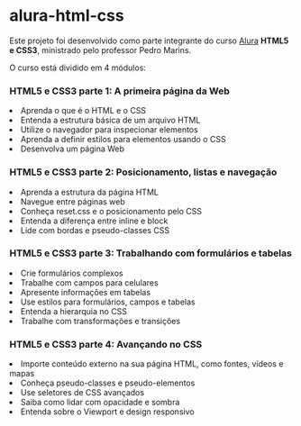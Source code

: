 # alura-html-css

<p>Este projeto foi desenvolvido como parte integrante do curso <a href="https://www.alura.com.br/">Alura</a> <b>HTML5 e CSS3</b>, ministrado pelo professor Pedro Marins.</p>
<p>O curso está dividido em 4 módulos:</p>

<h3>HTML5 e CSS3 parte 1: A primeira página da Web</h3>

<li>Aprenda o que é o HTML e o CSS</li>
<li>Entenda a estrutura básica de um arquivo HTML</li>
<li>Utilize o navegador para inspecionar elementos</li>
<li>Aprenda a definir estilos para elementos usando o CSS</li>
<li>Desenvolva um página Web</li>

<h3>HTML5 e CSS3 parte 2: Posicionamento, listas e navegação</h3>

<li>Aprenda a estrutura da página HTML</li>
<li>Navegue entre páginas web</li>
<li>Conheça reset.css e o posicionamento pelo CSS</li>
<li>Entenda a diferença entre inline e block</li>
<li>Lide com bordas e pseudo-classes CSS</li>

<h3>HTML5 e CSS3 parte 3: Trabalhando com formulários e tabelas</h3>

<li>Crie formulários complexos</li>
<li>Trabalhe com campos para celulares</li>
<li>Apresente informações em tabelas</li>
<li>Use estilos para formulários, campos e tabelas</li>
<li>Entenda a hierarquia no CSS</li>
<li>Trabalhe com transformações e transições</li>

<h3>HTML5 e CSS3 parte 4: Avançando no CSS</h3>

<li>Importe conteúdo externo na sua página HTML, como fontes, vídeos e mapas</li>
<li>Conheça pseudo-classes e pseudo-elementos</li>
<li>Use seletores de CSS avançados</li>
<li>Saiba como lidar com opacidade e sombra</li>
<li>Entenda sobre o Viewport e design responsivo</li>
